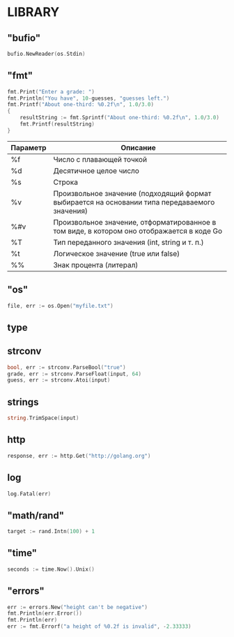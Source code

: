 

# LIBRARY

##	"bufio"
```go
bufio.NewReader(os.Stdin) 
```

##	"fmt"
```go
fmt.Print("Enter a grade: ")
fmt.Println("You have", 10-guesses, "guesses left.")
fmt.Printf("About one-third: %0.2f\n", 1.0/3.0)
{
    resultString := fmt.Sprintf("About one-third: %0.2f\n", 1.0/3.0) 
    fmt.Printf(resultString)
}
```
|   Параметр  |  Описание   |
|-----|-----|
|%f   |Число с плавающей точкой|
|%d   |Десятичное целое число|
|%s   |Строка|
|%v   |Произвольное значение (подходящий формат выбирается на основании типа передаваемого значения)|
|%#v  |Произвольное значение, отформатированное в том виде, в котором оно отображается в коде Go|
|%T   |Тип переданного значения (int, string и т. п.)|
|%t   |Логическое значение (true или false)|
|%%   |Знак процента (литерал)|

##	"os"
```go
file, err := os.Open("myfile.txt")
```
## type

## strconv
```go
bool, err := strconv.ParseBool("true")
grade, err := strconv.ParseFloat(input, 64)
guess, err := strconv.Atoi(input)
```
## strings
```go
string.TrimSpace(input)
```

## http
```go
response, err := http.Get("http://golang.org")
```

## log
```go
log.Fatal(err)
```

## 	"math/rand"
```go
target := rand.Intn(100) + 1
```

## 	"time"
```go
seconds := time.Now().Unix()
```

## "errors"
```go
err := errors.New("height can't be negative")
fmt.Println(err.Error())
fmt.Println(err)
err := fmt.Errorf("a height of %0.2f is invalid", -2.33333)
```
